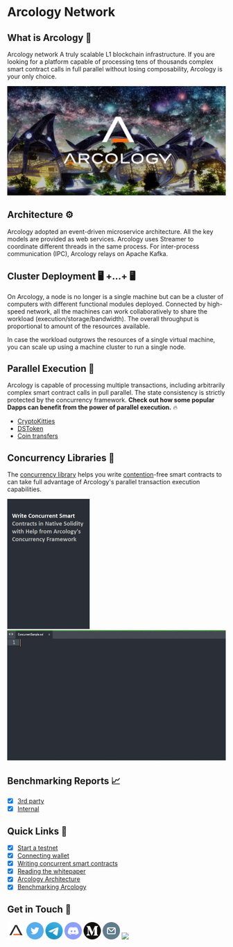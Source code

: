 # Arcology Network 

## What is Arcology :bell:
Arcology network A truly scalable L1 blockchain infrastructure. If you are looking for a platform capable of processing tens of thousands complex smart contract calls in full parallel without losing composability, Arcology is your only choice.

<picture>
  <img alt="." src="./img/theme4.png">
</picture>

## Architecture :gear:

Arcology adopted an event-driven microservice architecture. All the key models are provided as web services. Arcology uses Streamer to coordinate different threads in the same process. For inter-process communication (IPC), Arcology relays on Apache Kafka.

## Cluster Deployment :desktop_computer: +...+ :desktop_computer:

On Arcology, a node is no longer is a single machine but can be a cluster of computers with different functional modules deployed. Connected by high-speed network, all the machines can work collaboratively to share the workload (execution/storage/bandwidth). The overall throughput is proportional to amount of the resources available. 

In case the workload outgrows the resources of a single virtual machine, you can scale up using a machine cluster to run a single node.

## Parallel Execution :rocket:

Arcology is capable of processing multiple transactions, including arbitrarily complex smart contract calls in pull parallel. The state consistency is strictly protected by the concurrency framework. **Check out how some popular Dapps can benefit from the power of parallel execution.**  :fire:
 
 - [CryptoKitties](https://github.com/arcology-network/parallel-kitties)
 - [DSToken](https://github.com/arcology-network/parallel-dstoken)
 - [Coin transfers](https://github.com/arcology-network/parallel-coin-transfer)

## Concurrency Libraries :pencil:

The [concurrency library](https://docs.arcology.network/arcology-concurrent-programming-guide/) helps you write [contention](https://en.wikipedia.org/wiki/Resource_contention)-free smart contracts to can take full advantage of Arcology's parallel transaction execution capabilities.

<img src="./img/caption3.png" width="190"/> <img src="./img/ConcurrentSample.gif" height="300"/> 


## Benchmarking Reports  :chart_with_upwards_trend: 

 - [x] [3rd party](https://arcology.network/docs/arcology-bt-report-final.pdf)
 - [x] [Internal](TBD)

## Quick Links :pushpin:

- [x] [Start a testnet](deployment/aio-docker.md)
- [x] [Connecting wallet](exploring/metamask.md)
- [x] [Writing concurrent smart contracts](https://docs.arcology.network/arcology-concurrent-programming-guide/)
- [x] [Reading the whitepaper](https://docs.arcology.network/arcology-technical-whitepaper/)
- [x] [Arcology Architecture](https://github.com/arcology-network/architecture)
- [x] [Benchmarking Arcology](benchmarking/benchmarking.md)

## Get in Touch :loudspeaker:

[<code><img height="40" src="icons/arcology-a.png"></code>](https://www.arcology.network)
[<code><img height="40" src="icons/twitter.svg"></code>](https://twitter.com/ArcologyN)
[<code><img height="40" src="icons/telegram.svg"></code>]()
[<code><img height="40" src="icons/discord.svg"></code>](https://discord.gg/SkkCtZuAnm)
[<code><img height="40" src="icons/medium.svg"></code>](https://medium.com/arcology-network)
[<code><img height="40" src="icons/email.png"></code>](mailto:info@arcology.network)
![](https://visitor-badge.glitch.me/badge?page_id=arcology-network)

